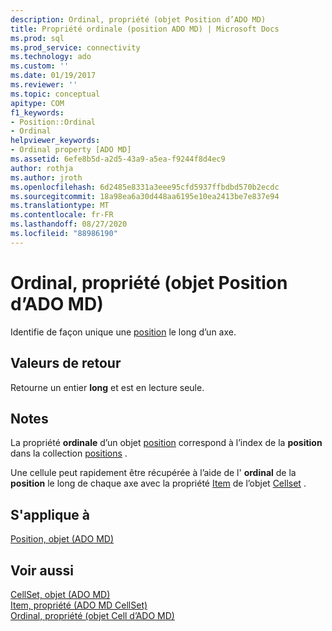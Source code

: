 ```yaml
---
description: Ordinal, propriété (objet Position d’ADO MD)
title: Propriété ordinale (position ADO MD) | Microsoft Docs
ms.prod: sql
ms.prod_service: connectivity
ms.technology: ado
ms.custom: ''
ms.date: 01/19/2017
ms.reviewer: ''
ms.topic: conceptual
apitype: COM
f1_keywords:
- Position::Ordinal
- Ordinal
helpviewer_keywords:
- Ordinal property [ADO MD]
ms.assetid: 6efe8b5d-a2d5-43a9-a5ea-f9244f8d4ec9
author: rothja
ms.author: jroth
ms.openlocfilehash: 6d2485e8331a3eee95cfd5937ffbdbd570b2ecdc
ms.sourcegitcommit: 18a98ea6a30d448aa6195e10ea2413be7e837e94
ms.translationtype: MT
ms.contentlocale: fr-FR
ms.lasthandoff: 08/27/2020
ms.locfileid: "88986190"
---
```

# <a name="ordinal-property-ado-md-position"></a>Ordinal, propriété (objet Position d’ADO MD)
Identifie de façon unique une [position](./position-object-ado-md.md) le long d’un axe.  
  
## <a name="return-values"></a>Valeurs de retour  
 Retourne un entier **long** et est en lecture seule.  
  
## <a name="remarks"></a>Notes  
 La propriété **ordinale** d’un objet [position](./position-object-ado-md.md) correspond à l’index de la **position** dans la collection [positions](./positions-collection-ado-md.md) .  
  
 Une cellule peut rapidement être récupérée à l’aide de l' **ordinal** de la **position** le long de chaque axe avec la propriété [Item](./item-property-ado-md-cellset.md) de l’objet [Cellset](./cellset-object-ado-md.md) .  
  
## <a name="applies-to"></a>S'applique à  
 [Position, objet (ADO MD)](./position-object-ado-md.md)  
  
## <a name="see-also"></a>Voir aussi  
 [CellSet, objet (ADO MD)](./cellset-object-ado-md.md)   
 [Item, propriété (ADO MD CellSet)](./item-property-ado-md-cellset.md)   
 [Ordinal, propriété (objet Cell d’ADO MD)](./ordinal-property-ado-md-cell.md)